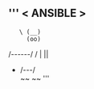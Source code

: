 '''
< ANSIBLE >
 ---------
       \ (__)
         (oo)
   /------\/
  / |    ||
 *  /\---/\
    ~~   ~~
'''
